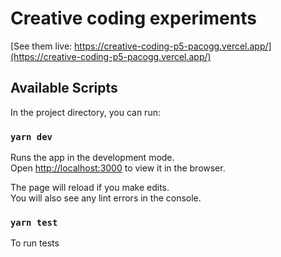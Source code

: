 # Creative coding experiments

[See them live: https://creative-coding-p5-pacogg.vercel.app/](https://creative-coding-p5-pacogg.vercel.app/)

## Available Scripts

In the project directory, you can run:

### `yarn dev`

Runs the app in the development mode.\
Open [http://localhost:3000](http://localhost:3000) to view it in the browser.

The page will reload if you make edits.\
You will also see any lint errors in the console.

### `yarn test`

To run tests
